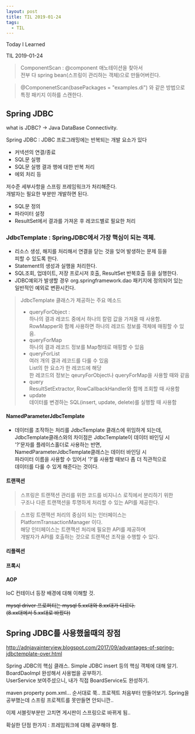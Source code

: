 ```yaml
---
layout: post
title: TIL 2019-01-24
tags:
  - TIL
---
```


Today I Learned

TIL 2019-01-24

>ComponentScan : @component 애노테이션을 찾아서  
  전부 다 spring bean(스프링이 관리하는 객체)으로 만들어버린다.  

>@ComponenetScan(basePackages = "examples.di") 와 같은 방법으로  
  특정 패키지 이하를 스캔한다.

## Spring JDBC

what is JDBC? -> Java DataBase Connectivity.

Spring JDBC : JDBC 프로그래밍에는 반복되는 개발 요소가 있다
* 커넥션의 연결/종료
* SQL문 실행
* SQL문 실행 결과 행에 대한 반복 처리
* 에외 처리 등  

저수준 세부사항을 스프링 프레임워크가 처리해준다.  
개발자는 필요한 부분만 개발하면 된다.  
* SQL문 정의
* 파라미터 설정
* ResultSet에서 결과를 가져온 후 레코드별로 필요한 처리

### JdbcTemplate : SpringJDBC에서 가장 핵심이 되는 객체.
* 리소스 생성, 해지를 처리해서 연결을 닫는 것을 잊어 발생하는 문제 등을  
피할 수 있도록 한다.
* Statement의 생성과 실행을 처리한다.
* SQL조회, 업데이트, 저장 프로시저 호출, ResultSet 반복호출 등을 실행한다.
* JDBC예외가 발생할 경우 org.springframework.dao 패키지에 정의되어 있는  
 일반적인 예외로 변환시킨다.

> JdbcTemplate 클래스가 제공하는 주요 메소드  
> * queryForObject :  
> 하나의 결과 레코드 중에서 하나의 칼럼 값을 가져올 때 사용함.  
> RowMapper와 함께 사용하면 하나의 레코드 정보를 객체에 매핑할 수 있음.
> * queryForMap  
> 하나의 결과 레코드 정보를 Map형태로 매핑할 수 있음  
> * queryForList  
> 여러 개의 결과 레코드를 다룰 수 있음  
> List의 한 요소가 한 레코드에 해당  
> 한 레코드의 정보는 qeuryForObject나 queryForMap을 사용할 때와 같음  
> * query  
> ResultSetExtractor, RowCallbackHandler와 함께 조회할 때 사용함  
> * update  
> 데이터를 변경하는 SQL(insert, update, delete)를 실행할 때 사용함


#### NamedParameterJdbcTemplate
* 데이터를 조작하는 처리를 JdbcTemplate 클래스에 위임하게 되는데,  
  JdbcTemplate클래스와의 차이점은 JdbcTemplate이 데이터 바인딩 시  
  '?'문자를 플레이스홀더로 사용하는 반면,  
  NamedParameterJdbcTemplate클래스는 데이터 바인딩 시  
  파라미터 이름을 사용할 수 있어서 '?'를 사용할 때보다 좀 더 직관적으로  
  데이터를 다룰 수 있게 해준다는 것이다.



#### 트랜잭션
> 스프링은 트랜잭션 관리를 위한 코드를 비지니스 로직에서 분리하기 위한  
> 구조나 다른 트랜잭션을 투명하게 처리할 수 있는 API를 제공한다.

> 스프링 트랜잭션 처리의 중심이 되는 인터페이스는   
> PlatformTransactionManager 이다.  
> 해당 인터페이스는 트랜잭션 처리에 필요한 API를 제공하며  
> 개발자가 API를 호출하는 것으로 트랜잭션 조작을 수행할 수 있다.

#### 리플렉션

#### 프록시

#### AOP


IoC 컨테이너 등장 배경에 대해 이해할 것.

~~mysql driver 프로퍼티는 mysql 5.xx대와 8.xx대가 다르다.  
(8.xx대에서 5.xx대로 바꿨다)~~

## Spring JDBC를 사용했을때의 장점
http://adnjavainterview.blogspot.com/2017/09/advantages-of-spring-jdbctemplate-over.html

Spring JDBC의 핵심 클래스. Simple JDBC insert 등의 핵심 객체에 대해 알기.  
BoardDaoImpl 완성해서 사용법을 공부하기.  
UserService 보여주셨으니, 내가 직접 BoardService도 완성하기.  

maven property pom.xml... 순서대로 쭉..
프로젝트 처음부터 만들어보기.
Spring을 공부했는데 스프링 프로젝트를 못만들면 안되니깐..

이제 서블릿부분만 고치면 게시판이 스프링으로 바뀌게 됨..

확실한 단점 한가지 : 프레임워크에 대해 공부해야 함.  